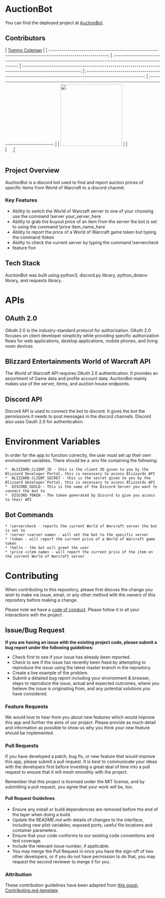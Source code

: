 # AuctionBot

 You can find the deployed project at [AuctionBot](https://discord.com/api/oauth2/authorize?client_id=763900890917634059&permissions=2048&scope=bot).

##  Contributors


|                                       [Tommy Coleman](https://github.com/tommycoleman87)                                        | 
| :-----------------------------------------------------------------------------------------------------------: | :-----------------------------------------------------------------------------------------------------------: | :-----------------------------------------------------------------------------------------------------------: | :-----------------------------------------------------------------------------------------------------------: | :-----------------------------------------------------------------------------------------------------------: |
|                      [<img src="https://avatars1.githubusercontent.com/u/50923422?s=400&u=817cd183508a4da9c048210dcd1962de16298b2b&v=4" width = "200" />](https://github.com/tommycoleman87)                                        |
|                 [<img src="https://github.com/favicon.ico" width="15"> ](https://github.com/tommycoleman87)        
| [ <img src="https://static.licdn.com/sc/h/al2o9zrvru7aqj8e1x2rzsrca" width="15"> ](https://www.linkedin.com/in/tommy-coleman-028151a4/) |
<br>
<br>


## Project Overview

AuctionBot is a discord bot used to find and report auction prices of specific items from World of Warcraft to a discord channel.

###  Key Features

-    Ability to switch the World of Warcraft server to one of your choosing use the command !server your_server_here
-    Ability to grab the buyout price of an item from the server the bot is set to using the command !price item_name_here
-    Ability to report the price of a World of Warcraft game token but typing the command !token
-    Ability to check the current server by typing the command !servercheck
-    feature five

##  Tech Stack

AuctionBot was built using python3, discord.py library, python_dotenv library, and requests library.



# APIs

##  OAuth 2.0

OAuth 2.0 is the industry-standard protocol for authorization. OAuth 2.0 focuses on client developer simplicity while providing specific authorization flows for web applications, desktop applications, mobile phones, and living room devices

##  Blizzard Entertainments World of Warcraft API

The World of Warcraft API requires OAuth 2.0 authentication. It provides an assortment of Game data and profile account data. AuctionBot mainly makes use of the server, items, and auction house endpoints.

##  Discord API

Discord API is used to connect the bot to discord. It gives the bot the permissions it needs to post messages in the discord channels. Discord also uses Oauth 2.0 for authentication.


#  Environment Variables

In order for the app to function correctly, the user must set up their own environment variables. There should be a .env file containing the following:



    *  BLIZZARD_CLIENT_ID - this is the client ID given to you by the Blizzard Developer Portal, this is necessary to access Blizzards API
    *  BLIZZARD_CLIENT_SECRET - this is the secret given to you by the Blizzard Developer Portal, this is necessary to access Blizzards API
    *  DISCORD_GUILD - This is the name of the Discord Server you want to connect the bot to
    *  DISCORD_TOKEN - The token generated by Discord to give you access to their API
    

## Bot Commands



    * !servercheck - reports the current World of Warcraft server the bot is set to
    * !server <server name> - will set the bot to the specific server
    * !token - will report the current price of a World of Warcraft game token
    * !hello - the bot will greet the user
    * !price <item name> - will report the current price of the item on the current World of Warcraft server

# Contributing

When contributing to this repository, please first discuss the change you wish to make via issue, email, or any other method with the owners of this repository before making a change.

Please note we have a [code of conduct](./CODE_OF_CONDUCT.md). Please follow it in all your interactions with the project.

## Issue/Bug Request
   
 **If you are having an issue with the existing project code, please submit a bug report under the following guidelines:**
 - Check first to see if your issue has already been reported.
 - Check to see if the issue has recently been fixed by attempting to reproduce the issue using the latest master branch in the repository.
 - Create a live example of the problem.
 - Submit a detailed bug report including your environment & browser, steps to reproduce the issue, actual and expected outcomes,  where you believe the issue is originating from, and any potential solutions you have considered.

### Feature Requests

We would love to hear from you about new features which would improve this app and further the aims of our project. Please provide as much detail and information as possible to show us why you think your new feature should be implemented.

### Pull Requests

If you have developed a patch, bug fix, or new feature that would improve this app, please submit a pull request. It is best to communicate your ideas with the developers first before investing a great deal of time into a pull request to ensure that it will mesh smoothly with the project.

Remember that this project is licensed under the MIT license, and by submitting a pull request, you agree that your work will be, too.

#### Pull Request Guidelines

- Ensure any install or build dependencies are removed before the end of the layer when doing a build.
- Update the README.md with details of changes to the interface, including new plist variables, exposed ports, useful file locations and container parameters.
- Ensure that your code conforms to our existing code conventions and test coverage.
- Include the relevant issue number, if applicable.
- You may merge the Pull Request in once you have the sign-off of two other developers, or if you do not have permission to do that, you may request the second reviewer to merge it for you.

### Attribution

These contribution guidelines have been adapted from [this good-Contributing.md-template](https://gist.github.com/PurpleBooth/b24679402957c63ec426).


